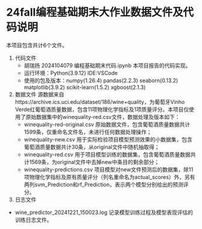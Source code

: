 # 24fall编程基础期末大作业数据文件及代码说明
本项目包含共计6个文件。
1. 代码文件
   * 胡瑞扬 2024104079 编程基础期末代码.ipynb 本项目报告的代码实现。
   * 运行环境：Python(3.9.12) IDE:VSCode
   * 使用的包及版本：numpy(1.26.4) pandas(2.2.3) seaborn(0.13.2) matplotlib(3.9.2) scikit-learn(1.5.2) xgboost(2.1.3)
2. 数据文件
   源数据来自https://archive.ics.uci.edu/dataset/186/wine+quality，为葡萄牙Vinho Verde红葡萄酒质量数据，包含11项物理化学指标及1项质量评分。本项目仅使用了原始数据集中的winequality-red.csv文件，数据处理及版本如下：
   * winequality-red-original.csv 原始数据文件，包含葡萄酒质量数据共计1599条，仅重命名文件名，未进行任何数据处理操作；
   * winequality-new.csv 用于实际检验项目模型预测效果的小数据集，包含葡萄酒质量数据共计30条，从original文件中随机抽取得；
   * winequality-red.csv 用于项目模型训练的数据集，包含葡萄酒质量数据共计1569条，为original文件中去掉new中条目的剩余部分；
   * winequality-predictions.csv 项目模型对new文件预测后的数据集，除11项物理化学指标及原有质量评分（列名重命名为actual_scores）外，另有两列svm_Prediction和rf_Prediction，表示两个模型分别给出的预测评分。
3. 日志文件
  * wine_predictor_20241221_150023.log 记录模型训练过程及模型表现评估的训练日志文件。
